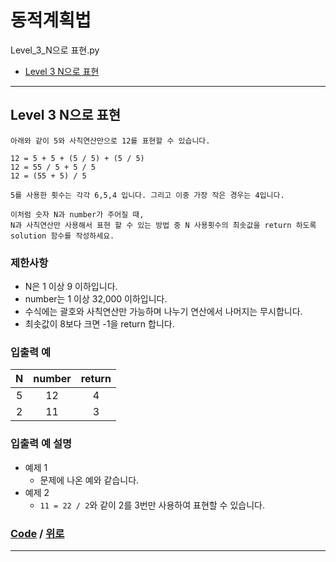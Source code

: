 # 동적계획법
Level_3_N으로 표현.py
* [Level 3 N으로 표현](#Level-3-N으로-표현)

---

## Level 3 N으로 표현
```
아래와 같이 5와 사칙연산만으로 12를 표현할 수 있습니다.

12 = 5 + 5 + (5 / 5) + (5 / 5)
12 = 55 / 5 + 5 / 5
12 = (55 + 5) / 5

5를 사용한 횟수는 각각 6,5,4 입니다. 그리고 이중 가장 작은 경우는 4입니다.

이처럼 숫자 N과 number가 주어질 때, 
N과 사칙연산만 사용해서 표현 할 수 있는 방법 중 N 사용횟수의 최솟값을 return 하도록 solution 함수를 작성하세요.
```

### 제한사항
* N은 1 이상 9 이하입니다.
* number는 1 이상 32,000 이하입니다.
* 수식에는 괄호와 사칙연산만 가능하며 나누기 연산에서 나머지는 무시합니다.
* 최솟값이 8보다 크면 -1을 return 합니다.

### 입출력 예
N | number | return |
:---: | :---: | :---: |
5 | 12 | 4
2 | 11 | 3

### 입출력 예 설명
* 예제 1
  * 문제에 나온 예와 같습니다.
* 예제 2
  * `11 = 22 / 2`와 같이 2를 3번만 사용하여 표현할 수 있습니다.

### [Code](https://github.com/taki0112/coding_interview/blob/master/src/동적계획법(Dynamic%20Programming)/Level_3_N으로%20표현.py) / [위로](#동적계획법)

---
